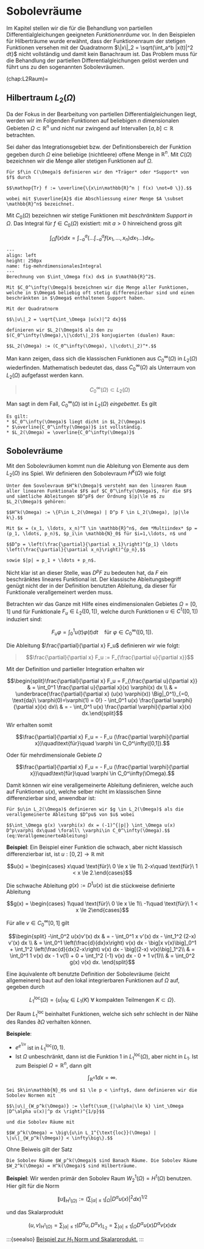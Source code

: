 # Sobolevräume

Im Kapitel stellen wir die für die Behandlung von partiellen Differentialgleichungen geeigneten *Funktionenräume* vor.
In den Beispielen für Hilberträume wurde erwähnt, dass der Funktionenraum der stetigen Funktionen versehen mit der Quadratnorm $\|x\|_2 = \sqrt{\int_a^b |x(t)|^2 dt}$ nicht vollständig und damit kein Banachraum ist. Das Problem muss für die Behandlung der partiellen Differentialgleichungen gelöst werden und führt uns zu den sogenannten Sobolevräumen.

(chap:L2Raum)=
## Hilbertraum $L_2(\Omega)$

Da der Fokus in der Bearbeitung von partiellen Differentialgleichungen liegt, werden wir im Folgenden Funktionen auf beliebigen $n$ dimensionalen Gebieten $\Omega \subset \mathbb{R}^n$ und nicht nur zwingend auf Intervallen $[a,b] \subset \mathbb{R}$ betrachten.

Sei daher das Integrationsgebiet bzw. der Definitionsbereich der Funktion gegeben durch $\Omega$ eine beliebige (nichtleere) offene Menge in $\mathbb{R}^n$. Mit $C(\Omega)$ bezeichnen wir die Menge aller stetigen Funktionen auf $\Omega$.

```{admonition} Definition: Support
Für $f\in C(\Omega)$ definieren wir den *Träger* oder *Support* von $f$ durch

$$\mathop{Tr} f := \overline{\{x\in\mathbb{R}^n | f(x) \not=0 \}}.$$

wobei mit $\overline{A}$ die Abschliessung einer Menge $A \subset \mathbb{R}^n$ bezeichnet.
```

Mit $C_0(\Omega)$ bezeichnen wir stetige Funktionen mit *beschränktem Support in* $\Omega$. Das Integral für $f\in C_0(\Omega)$ existiert: mit $a>0$ hinreichend gross gilt

$$\int_\Omega f(x)dx = \int_{-a}^a \left(\ldots\int_{-a}^a f(x_1,\ldots, x_n) dx_1 \ldots \right) dx_n.$$

```{figure} MehrdimensionalesIntegral.png
---
align: left
height: 250px
name: fig-mehrdimensionalesIntegral
---
Berechnung von $\int_\Omega f(x) dx$ in $\mathbb{R}^2$.
```

```{admonition} Definition: $C_0^\infty(\Omega)$ und $L_2(\Omega)$
Mit $C_0^\infty(\Omega)$ bezeichnen wir die Menge aller Funktionen, welche in $\Omega$ beliebig oft stetig differenzierbar sind und einen beschränkten in $\Omega$ enthaltenen Support haben.

Mit der Quadratnorm

$$\|u\|_2 = \sqrt{\int_\Omega |u(x)|^2 dx}$$

definieren wir $L_2(\Omega)$ als den zu $(C_0^\infty(\Omega),\|\cdot\|_2)$ konjugierten (dualen) Raum:

$$L_2(\Omega) := (C_0^\infty(\Omega), \|\cdot\|_2)^*.$$
```

Man kann zeigen, dass sich die klassischen Funktionen aus $C_0^\infty(\Omega)$ in $L_2(\Omega)$ wiederfinden. Mathematisch bedeutet das, dass $C_0^\infty(\Omega)$ als Unterraum von $L_2(\Omega)$ aufgefasst werden kann.

> $$C_0^\infty(\Omega) \subset L_2(\Omega)$$

Man sagt in dem Fall, $C_0^\infty(\Omega)$ ist in $L_2(\Omega)$ *eingebettet*. Es gilt

```{admonition} Satz
Es gilt:
* $C_0^\infty(\Omega)$ liegt dicht in $L_2(\Omega)$
* $\overline{C_0^\infty(\Omega)}$ ist vollständig.
* $L_2(\Omega) = \overline{C_0^\infty(\Omega)}$
```

## Sobolevräume

Mit den Sobolevräumen kommt nun die Ableitung von Elemente aus dem $L_2(\Omega)$ ins Spiel. Wir definieren den Sobolevraum $H^k(\Omega)$ wie folgt

```{admonition} Definition: Sobolevraum $H^k(\Omega)$
Unter dem Sovolevraum $H^k(\Omega)$ versteht man den linearen Raum aller linearen Funktionale $F$ auf $C_0^\infty(\Omega)$, für die $F$ und sämtliche Ableitungen $D^pF$ der Ordnung $|p|\le m$ zu $L_2(\Omega)$ gehören:

$$H^k(\Omega) := \{F\in L_2(\Omega) | D^p F \in L_2(\Omega), |p|\le k\}.$$

Mit $x = (x_1, \ldots, x_n)^T \in \mathbb{R}^n$, dem *Multiindex* $p = (p_1, \ldots, p_n)$, $p_i\in \mathbb{N}_0$ für $i=1,\ldots, n$ und

$$D^p = \left(\frac{\partial}{\partial x_1}\right)^{p_1} \ldots \left(\frac{\partial}{\partial x_n}\right)^{p_n},$$

sowie $|p| = p_1 + \ldots + p_n$.
```

Nicht klar ist an dieser Stelle, was $D^p F$ zu bedeuten hat, da $F$ ein beschränktes lineares Funktional ist. Der klassische Ableitungsbegriff genügt nicht der in der Definition benutzten Ableitung, da dieser für Funktionale verallgemeinert werden muss. 

Betrachten wir das Ganze mit Hilfe eines eindimensionalen Gebietes $\Omega = [0,1]$ und für Funktionale $F_u \in L_2([0,1])$, welche durch Funktionen $u\in C^1([0,1])$ induziert sind:

$$F_u \varphi = \int_0^1 u(t) \varphi(t) dt\quad \text{für}\ \varphi\in C_0^\infty([0,1]).$$

Die Ableitung $\frac{\partial}{\partial x} F_u$ definieren wir wie folgt:

> $$\frac{\partial}{\partial x} F_u := F_{\frac{\partial u}{\partial x}}$$

Mit der Definition und partieller Integration erhalten wir

$$\begin{split}\frac{\partial}{\partial x} F_u = F_{\frac{\partial u}{\partial x}} & = \int_0^1 \frac{\partial u}{\partial x}(x) \varphi(x) dx \\
& = \underbrace{\frac{\partial}{\partial x} (u(x) \varphi(x)) \Big|_0^1}_{=0, \text{da}\ \varphi(0)=\varphi(1) = 0!} - \int_0^1 u(x) \frac{\partial \varphi}{\partial x}(x) dx\\
& = - \int_0^1 u(x) \frac{\partial \varphi}{\partial x}(x) dx.\end{split}$$

Wir erhalten somit

$$\frac{\partial}{\partial x} F_u = - F_u (\frac{\partial \varphi}{\partial x})\quad\text{für}\quad \varphi \in C_0^\infty([0,1]).$$

Oder für mehrdimensionale Gebiete $\Omega$

$$\frac{\partial}{\partial x} F_u = - F_u (\frac{\partial \varphi}{\partial x})\quad\text{für}\quad \varphi \in C_0^\infty(\Omega).$$

Damit können wir eine verallgemeinerte Ableitung definieren, welche auch auf Funktionen $u(x)$, welche selber nicht im klassischen Sinne differenzierbar sind, anwendbar ist:


```{admonition} Definition: Verallgemeinerte Ableitung (generalized derivative)
Für $u\in L_2(\Omega)$ definieren wir $g \in L_2(\Omega)$ als die verallgemeinerte Ableitung $D^pu$ von $u$ wobei

$$\int_\Omega g(x) \varphi(x) dx = (-1)^{|p|} \int_\Omega u(x) D^p\varphi dx\quad \forall\ \varphi\in C_0^\infty(\Omega).$$ (eq:VerallgemeinerteAbleitung)
```

**Beispiel**: Ein Beispiel einer Funktion die schwach, aber nicht klassisch differenzierbar ist, ist $u:[0,2] \to \mathbb{R}$ mit

$$u(x) = \begin{cases}
x\quad \text{für}\ 0 \le x \le 1\\
2-x\quad \text{für}\ 1 < x \le 2.\end{cases}$$

Die schwache Ableitung $g(x) := D^1u(x)$ ist die stückweise definierte Ableitung

$$g(x) = \begin{cases}
1\quad \text{für}\ 0 \le x \le 1\\
-1\quad \text{für}\ 1 < x \le 2\end{cases}$$

Für alle $v\in C_0^\infty[0,1]$ gilt

$$\begin{split}
-\int_0^2 u(x)v'(x) dx & = - \int_0^1 x v'(x) dx - \int_1^2 (2-x) v'(x) dx \\
& =  \int_0^1 \left(\frac{d}{dx}x\right) v(x) dx - \big[x v(x)\big]_0^1 + \int_1^2 \left(\frac{d}{dx}2-x\right) v(x) dx - \big[(2-x) v(x)\big]_1^2\\
& =  \int_0^1 1 v(x) dx - 1 v(1) + 0 + \int_1^2 (-1) v(x) dx - 0 + 1 v(1)\\
& = \int_0^2 g(x) v(x) dx.
\end{split}$$

Eine äquivalente oft benutzte Definition der Sobolevräume (leicht allgemeinere) baut auf den lokal integrierbaren Funktionen auf $\Omega$ auf, gegeben durch

$$L_1^{\text{loc}}(\Omega) = \{u | u_K\in L_1(K)\ \forall\ \text{kompakten Teilmengen}\ K\subset\Omega\}.$$

Der Raum $L_1^{\text{loc}}$ beinhaltet Funktionen, welche sich sehr schlecht in der Nähe des Randes $\partial\Omega$ verhalten können.

**Beispiele**:
* $e^{e^{1/x}}$ ist in $L_1^{\text{loc}}(0,1)$.
* Ist $\Omega$ unbeschränkt, dann ist die Funktion 1 in $L_1^{\text{loc}}(\Omega)$, aber nicht in $L_1$. Ist zum Beispiel $\Omega = \mathbb{R}^n$, dann gilt

$$\int_{\mathbb{R}^n} 1 dx = \infty.$$

```{admonition} Definition: Sobolev Räume $W_p^k(\Omega)$
Sei $k\in\mathbb{N}_0$ und $1 \le p < \infty$, dann definieren wir die Sobolev Normen mit

$$\|u\|_{W_p^k(\Omega)} := \left(\sum_{|\alpha|\le k} \int_\Omega |D^\alpha u(x)|^p dx \right)^{1/p}$$

und die Sobolev Räume mit

$$W_p^k(\Omega) = \big\{u\in L_1^{\text{loc}}(\Omega) | \|u\|_{W_p^k(\Omega)} < \infty\big\}.$$
```

Ohne Beiweis gilt der Satz

```{admonition} Satz
Die Sobolev Räume $W_p^k(\Omega)$ sind Banach Räume. Die Sobolev Räume $W_2^k(\Omega) = H^k(\Omega)$ sind Hilberträume.
```

**Beispiel**:
Wir werden primär den Sobolev Raum $W_2^1(\Omega) = H^1(\Omega)$ benutzen. Hier gilt für die Norm

$$\|u\|_{H^1(\Omega)} := \left(\sum_{|\alpha|\le 1} \int_\Omega |D^\alpha u(x)|^2 dx \right)^{1/2}$$

und das Skalarprodukt

$$(u,v)_{H^1(\Omega)} = \sum_{|\alpha|\le 1} (D^\alpha u,D^\alpha v)_{L_2} = \sum_{|\alpha|\le 1} \int_\Omega D^\alpha u(x) D^\alpha v(x) dx$$

:::{seealso}
[Beispiel zur $H_1$ Norm und Skalarprodukt.](Beispiel-H1_Norm.ipynb)
:::